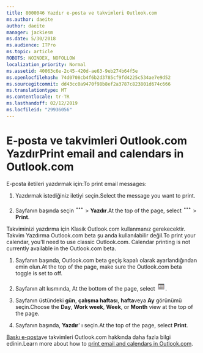 ```yaml
---
title: 8000046 Yazdır e-posta ve takvimleri Outlook.com
ms.author: daeite
author: daeite
manager: jackiesm
ms.date: 5/30/2018
ms.audience: ITPro
ms.topic: article
ROBOTS: NOINDEX, NOFOLLOW
localization_priority: Normal
ms.assetid: 40063c6e-2c45-420d-ae63-9eb274b64f5e
ms.openlocfilehash: 74d0708cb4f6b2d3785cf9fd4225c534ae7e9d52
ms.sourcegitcommit: dd43cc0a9470f98b8ef2a3787c823801d674c666
ms.translationtype: MT
ms.contentlocale: tr-TR
ms.lasthandoff: 02/12/2019
ms.locfileid: "29936056"
---
```

# <a name="print-email-and-calendars-in-outlookcom"></a><span data-ttu-id="3727c-102">E-posta ve takvimleri Outlook.com Yazdır</span><span class="sxs-lookup"><span data-stu-id="3727c-102">Print email and calendars in Outlook.com</span></span>

<span data-ttu-id="3727c-103">E-posta iletileri yazdırmak için:</span><span class="sxs-lookup"><span data-stu-id="3727c-103">To print email messages:</span></span>
  
1. <span data-ttu-id="3727c-104">Yazdırmak istediğiniz iletiyi seçin.</span><span class="sxs-lookup"><span data-stu-id="3727c-104">Select the message you want to print.</span></span>
    
2. <span data-ttu-id="3727c-105">Sayfanın başında seçin ![daha fazla eylem](media/64993e8a-4a62-43b1-aa05-90f5ad4cba54.png) \> **Yazdır**.</span><span class="sxs-lookup"><span data-stu-id="3727c-105">At the top of the page, select ![More actions](media/64993e8a-4a62-43b1-aa05-90f5ad4cba54.png) \> **Print**.</span></span> 
    
<span data-ttu-id="3727c-p101">Takviminizi yazdırma için Klasik Outlook.com kullanmanız gerekecektir. Takvim Yazdırma Outlook.com beta şu anda kullanılabilir değil.</span><span class="sxs-lookup"><span data-stu-id="3727c-p101">To print your calendar, you'll need to use classic Outlook.com. Calendar printing is not currently available in the Outlook.com beta.</span></span>
  
1. <span data-ttu-id="3727c-108">Sayfanın başında, Outlook.com beta geçiş kapalı olarak ayarlandığından emin olun.</span><span class="sxs-lookup"><span data-stu-id="3727c-108">At the top of the page, make sure the Outlook.com beta toggle is set to off.</span></span>
    
2. <span data-ttu-id="3727c-109">Sayfanın alt kısmında, </span><span class="sxs-lookup"><span data-stu-id="3727c-109">At the bottom of the page, select</span></span> ![Takvim](media/9e1a821a-c32e-4851-a866-342a39ffdca0.png)<span data-ttu-id="3727c-111">.</span><span class="sxs-lookup"><span data-stu-id="3727c-111"></span></span>
    
3. <span data-ttu-id="3727c-112">Sayfanın üstündeki **gün**, **çalışma haftası**, **hafta**veya **Ay** görünümü seçin.</span><span class="sxs-lookup"><span data-stu-id="3727c-112">Choose the **Day**, **Work week**, **Week**, or **Month** view at the top of the page.</span></span> 
    
4. <span data-ttu-id="3727c-113">Sayfanın başında, **Yazdır**' ı seçin.</span><span class="sxs-lookup"><span data-stu-id="3727c-113">At the top of the page, select **Print**.</span></span> 
    
<span data-ttu-id="3727c-114">[Baskı e-posta](https://go.microsoft.com/fwlink/p/?linkid=2001208&amp;clcid=0x409)ve takvimleri Outlook.com hakkında daha fazla bilgi edinin.</span><span class="sxs-lookup"><span data-stu-id="3727c-114">Learn more about how to [print email and calendars in Outlook.com](https://go.microsoft.com/fwlink/p/?linkid=2001208&amp;clcid=0x409).</span></span>
  

